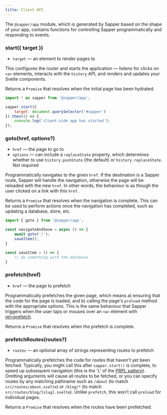 ```yaml
---
title: Client API
---
```


The `@sapper/app` module, which is generated by Sapper based on the shape of your app, contains functions for controlling Sapper programmatically and responding to events.


### start({ target })

* `target` — an element to render pages to

This configures the router and starts the application — listens for clicks on `<a>` elements, interacts with the `history` API, and renders and updates your Svelte components.

Returns a `Promise` that resolves when the initial page has been hydrated.

```js
import * as sapper from '@sapper/app';

sapper.start({
	target: document.querySelector('#sapper')
}).then(() => {
	console.log('client-side app has started');
});
```


### goto(href, options?)

* `href` — the page to go to
* `options` — can include a `replaceState` property, which determines whether to use `history.pushState` (the default) or `history.replaceState`. Not required

Programmatically navigates to the given `href`. If the destination is a Sapper route, Sapper will handle the navigation, otherwise the page will be reloaded with the new `href`. In other words, the behaviour is as though the user clicked on a link with this `href`.

Returns a `Promise` that resolves when the navigation is complete. This can be used to perform actions once the navigation has completed, such as updating a database, store, etc.

```js
import { goto } from '@sapper/app';

const navigateAndSave = async () => {
	await goto('/');
	saveItem();
}

const saveItem = () => {
	// do something with the database
}
```


### prefetch(href)

* `href` — the page to prefetch

Programmatically prefetches the given page, which means a) ensuring that the code for the page is loaded, and b) calling the page's `preload` method with the appropriate options. This is the same behaviour that Sapper triggers when the user taps or mouses over an `<a>` element with [rel=prefetch](docs#Prefetching).

Returns a `Promise` that resolves when the prefetch is complete.


### prefetchRoutes(routes?)

* `routes` — an optional array of strings representing routes to prefetch

Programmatically prefetches the code for routes that haven't yet been fetched. Typically, you might call this after `sapper.start()` is complete, to speed up subsequent navigation (this is the 'L' of the [PRPL pattern](https://developers.google.com/web/fundamentals/performance/prpl-pattern/)). Omitting arguments will cause all routes to be fetched, or you can specify routes by any matching pathname such as `/about` (to match `src/routes/about.svelte`) or `/blog/*` (to match `src/routes/blog/[slug].svelte`). Unlike `prefetch`, this won't call `preload` for individual pages.

Returns a `Promise` that resolves when the routes have been prefetched.

